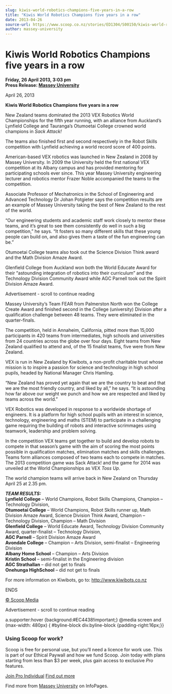 ```yaml
---
slug: kiwis-world-robotics-champions-five-years-in-a-row
title: "Kiwis World Robotics Champions five years in a row"
date: 2013-04-26
source-url: https://www.scoop.co.nz/stories/ED1304/S00150/kiwis-world-robotics-champions-five-years-in-a-row.htm
author: massey-university
---
```

Kiwis World Robotics Champions five years in a row
==================================================

**Friday, 26 April 2013, 3:03 pm**  
**Press Release: [Massey University](https://info.scoop.co.nz/Massey_University)**

April 26, 2013

**Kiwis World Robotics Champions five years in a row**

New Zealand teams dominated the 2013 VEX Robotics World Championships for the fifth year running, with an alliance from Auckland’s Lynfield College and Tauranga’s Otumoetai College crowned world champions in _Sack Attack!_

The teams also finished first and second respectively in the Robot Skills competition with Lynfield achieving a world record score of 400 points.

American-based VEX robotics was launched in New Zealand in 2008 by Massey University. In 2009 the University held the first national VEX competition at its Albany campus and has provided mentoring for participating schools ever since. This year Massey University engineering lecturer and robotics mentor Frazer Noble accompanied the teams to the competition.

Associate Professor of Mechatronics in the School of Engineering and Advanced Technology Dr Johan Potgieter says the competition results are an example of Massey University taking the best of New Zealand to the rest of the world.

“Our engineering students and academic staff work closely to mentor these teams, and it’s great to see them consistently do well in such a big competition,” he says. “It fosters so many different skills that these young people can build on, and also gives them a taste of the fun engineering can be.”

Otumoetai College teams also took out the Science Division Think award and the Math Division Amaze Award.

Glenfield College from Auckland won both the World Educate Award for their “astounding integration of robotics into their curriculum” and the Technology Division Community Award while AGC Parnell took out the Spirit Division Amaze Award.

Advertisement - scroll to continue reading





Massey University’s Team FEAR from Palmerston North won the College Create Award and finished second in the College (university) Division after a qualification challenge between 48 teams. They were eliminated in the quarter-finals.

The competition, held in Annaheim, California, pitted more than 15,000 participants in 420 teams from intermediates, high schools and universities from 24 countries across the globe over four days. Eight teams from New Zealand qualified to attend and, of the 15 finalist teams, five were from New Zealand.

VEX is run in New Zealand by Kiwibots, a non-profit charitable trust whose mission is to inspire a passion for science and technology in high school pupils, headed by National Manager Chris Hamling.

“New Zealand has proved yet again that we are the country to beat and that we are the most friendly country, and liked by all,” he says. “It is astounding how far above our weight we punch and how we are respected and liked by teams across the world.”

VEX Robotics was developed in response to a worldwide shortage of engineers. It is a platform for high school pupils with an interest in science, technology, engineering and maths (STEM) to participate in a challenging game requiring the building of robots and interactive scrimmages using teamwork, leadership and problem solving.

In the competition VEX teams get together to build and develop robots to compete in that season’s game with the aim of scoring the most points possible in qualification matches, elimination matches and skills challenges. Teams form alliances composed of two teams each to compete in matches. The 2013 competition game was Sack Attack! and the game for 2014 was unveiled at the World Championships as VEX _Toss Up_.

The world champion teams will arrive back in New Zealand on Thursday April 25 at 2.35 pm.

**_TEAM RESULTS:_**  
**Lynfield College** – World Champions, Robot Skills Champions, Champion – Technology Division,  
**Otumoetai College** – World Champions, Robot Skills runner up, Math Division Amaze Award, Science Division Think Award, Champion – Technology Division, Champion – Math Division  
**Glenfield College** – World Educate Award, Technology Division Community Award, quarter-finalist – Technology Division,  
**AGC Parnell** – Spirit Division Amaze Award  
**Avondale College** – Champion – Arts Division, semi-finalist – Engineering Division  
**Albany Home School** – Champion – Arts Division  
**Kristin School** – semi-finalist in the Engineering division  
**AGC Strathallan** – did not get to finals  
**Onehunga HighSchool** – did not get to finals

For more information on Kiwibots, go to: http://www.kiwibots.co.nz

ENDS

[© Scoop Media](http://www.scoop.co.nz/about/terms.html)  

Advertisement - scroll to continue reading



a.supporter:hover {background:#EC4438!important;} @media screen and (max-width: 480px) { #byline-block div.byline-block {padding-right:16px;}}

### Using Scoop for work?

Scoop is free for personal use, but you’ll need a licence for work use. This is part of our Ethical Paywall and how we fund Scoop. Join today with plans starting from less than $3 per week, plus gain access to exclusive _Pro_ features.  
  
[Join Pro Individual](https://pro.scoop.co.nz/Individual/?from=ProIn24) [Find out more](https://pro.scoop.co.nz/using-scoop-for-work/?from=ProIn24)

Find more from [Massey University](https://info.scoop.co.nz/Massey_University) on InfoPages.
